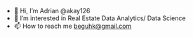 - 👋 Hi, I’m Adrian @akay126
- 👀 I’m interested in Real Estate Data Analytics/ Data Science
- 📫 How to reach me beguhk@gmail.com

<!---
akay126/akay126 is a ✨ special ✨ repository because its `README.md` (this file) appears on your GitHub profile.
You can click the Preview link to take a look at your changes.
--->
